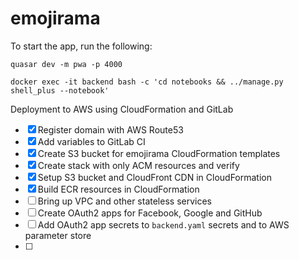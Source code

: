# emojirama

To start the app, run the following:

```
quasar dev -m pwa -p 4000
```


```
docker exec -it backend bash -c 'cd notebooks && ../manage.py shell_plus --notebook'
```

Deployment to AWS using CloudFormation and GitLab

- [x] Register domain with AWS Route53
- [x] Add variables to GitLab CI
- [x] Create S3 bucket for emojirama CloudFormation templates
- [x] Create stack with only ACM resources and verify
- [x] Setup S3 bucket and CloudFront CDN in CloudFormation
- [x] Build ECR resources in CloudFormation
- [ ] Bring up VPC and other stateless services
- [ ] Create OAuth2 apps for Facebook, Google and GitHub
- [ ] Add OAuth2 app secrets to `backend.yaml` secrets and to AWS parameter store
- [ ]